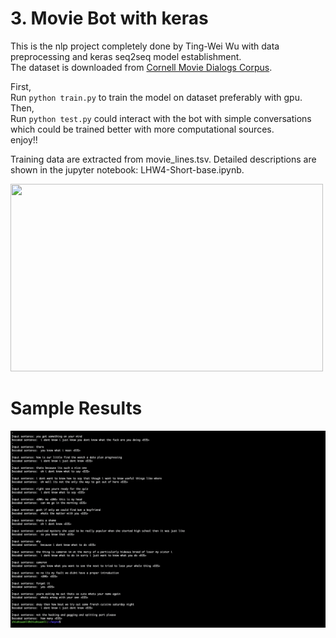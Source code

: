 <div id="part_3"></div>

# 3. Movie Bot with keras
This is the nlp project completely done by Ting-Wei Wu with data preprocessing and keras seq2seq model establishment. <br>
The dataset is downloaded from [Cornell Movie Dialogs Corpus](https://www.cs.cornell.edu/~cristian/Cornell_Movie-Dialogs_Corpus.html).

First, <br>
Run `python train.py` to train the model on dataset preferably with gpu. <br>
Then, <br>
Run `python test.py` could interact with the bot with simple conversations which could be trained better with more computational sources. <br>
enjoy!!

Training data are extracted from movie_lines.tsv. Detailed descriptions are shown in the jupyter notebook: LHW4-Short-base.ipynb.

<img src="https://cdn.technologyadvice.com/wp-content/uploads/2018/02/friendly-chatbot-700x408.jpg" width=500 height=300>

# Sample Results
<img src="example.png">
